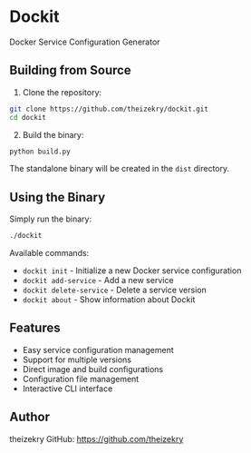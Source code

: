 # Dockit

Docker Service Configuration Generator

## Building from Source

1. Clone the repository:
```bash
git clone https://github.com/theizekry/dockit.git
cd dockit
```

2. Build the binary:
```bash
python build.py
```

The standalone binary will be created in the `dist` directory.

## Using the Binary

Simply run the binary:
```bash
./dockit
```

Available commands:
- `dockit init` - Initialize a new Docker service configuration
- `dockit add-service` - Add a new service
- `dockit delete-service` - Delete a service version
- `dockit about` - Show information about Dockit

## Features

- Easy service configuration management
- Support for multiple versions
- Direct image and build configurations
- Configuration file management
- Interactive CLI interface

## Author

theizekry
GitHub: https://github.com/theizekry 